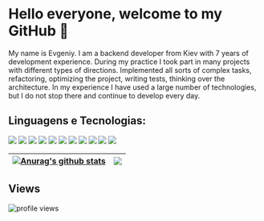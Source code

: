 # Hello everyone, welcome to my GitHub 👋

My name is Evgeniy. I am a backend developer from Kiev with 7 years of development experience. During my practice I took part in many projects with different types of directions. Implemented all sorts of complex tasks, refactoring, optimizing the project, writing tests, thinking over the architecture. In my experience I have used a large number of technologies, but I do not stop there and continue to develop every day.

## Linguagens e Tecnologias:

[<img src="https://img.shields.io/badge/HTML5-E34F26?style=for-the-badge&logo=html5&logoColor=white"/>]()
<img src="https://img.shields.io/badge/CSS3-1572B6?style=for-the-badge&logo=css3&logoColor=white" />
<img src="https://img.shields.io/badge/JavaScript-323330?style=for-the-badge&logo=javascript&logoColor=F7DF1E" />
<img src="https://img.shields.io/badge/jQuery-0769AD?style=for-the-badge&logo=jquery&logoColor=white" />
<img src="https://img.shields.io/badge/PHP-777BB4?style=for-the-badge&logo=php&logoColor=white" />
<img src="https://img.shields.io/badge/MySQL-00000F?style=for-the-badge&logo=mysql&logoColor=white" />
<img src="https://img.shields.io/badge/MongoDB-4EA94B?style=for-the-badge&logo=mongodb&logoColor=white" />
<img src="https://img.shields.io/badge/-Linux-black?style=for-the-badge&logo=Linux" />
<img src="https://img.shields.io/badge/-Docker-black?style=for-the-badge&logo=Docker" />
<img src="https://img.shields.io/badge/-Git-white?style=for-the-badge&logo=Git" />
<img src="https://img.shields.io/badge/GitHub-%2312100E.svg?&style=for-the-badge&logo=Github&logoColor=white" />


| <a href="https://github.com/anuraghazra/github-readme-stats"><img align="center" src="https://github-readme-stats.vercel.app/api?username=krepysh-spec&show_icons=true&include_all_commits=true&theme=buefy&hide_border=true" alt="Anurag's github stats" /></a> | <a href="https://github.com/anuraghazra/github-readme-stats"><img align="center" src="https://github-readme-stats.vercel.app/api/top-langs/?username=krepysh-spec&layout=compact&theme=buefy&hide_border=true" /></a> |
| ------------- | ------------- |


## Views
<p>
  <img src="https://gpvc.arturio.dev/krepysh-spec" alt="profile views">
</p>
